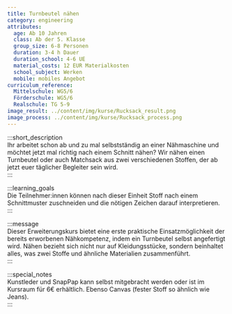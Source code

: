 ```yaml
---
title: Turnbeutel nähen
category: engineering
attributes:
  age: Ab 10 Jahren
  class: Ab der 5. Klasse
  group_size: 6-8 Personen
  duration: 3-4 h Dauer
  duration_school: 4-6 UE
  material_costs: 12 EUR Materialkosten
  school_subject: Werken
  mobile: mobiles Angebot
curriculum_reference:
  Mittelschule: WG5/6
  Förderschule: WG5/6   
  Realschule: TG 5-9
image_result: ../content/img/kurse/Rucksack_result.png
image_process: ../content/img/kurse/Rucksack_process.png
---
```

:::short_description  
Ihr arbeitet schon ab und zu mal selbstständig an einer Nähmaschine und möchtet jetzt mal richtig nach einem Schnitt nähen? Wir nähen einen Turnbeutel oder auch Matchsack aus zwei verschiedenen Stoffen, der ab jetzt euer täglicher Begleiter sein wird.    
:::

:::learning_goals  
 Die Teilnehmer:innen können nach dieser Einheit Stoff nach einem Schnittmuster zuschneiden und die nötigen Zeichen darauf interpretieren.          
:::

:::message  
Dieser Erweiterungskurs bietet eine erste praktische Einsatzmöglichkeit der bereits erworbenen Nähkompetenz, indem ein Turnbeutel selbst angefertigt wird. Nähen bezieht sich nicht nur auf Kleidungsstücke, sondern beinhaltet alles, was zwei Stoffe und ähnliche Materialien zusammenführt.  
:::  

:::special_notes  
Kunstleder und SnapPap kann selbst mitgebracht werden oder ist im Kursraum für 6€ erhältlich. Ebenso Canvas (fester Stoff so ähnlich wie Jeans).    
:::
